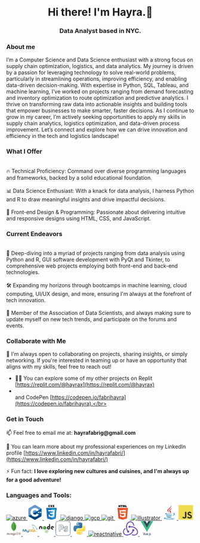 <h1 align="center">Hi there! I'm Hayra.👋</h1>
<h3 align="center">Data Analyst based in NYC. </h3>

<h3>About me</h3>
I’m a Computer Science and Data Science enthusiast with a strong focus on supply chain optimization, logistics, and data analytics. My journey is driven by a passion for leveraging technology to solve real-world problems, particularly in streamlining operations, improving efficiency, and enabling data-driven decision-making.
With expertise in Python, SQL, Tableau, and machine learning, I’ve worked on projects ranging from demand forecasting and inventory optimization to route optimization and predictive analytics. I thrive on transforming raw data into actionable insights and building tools that empower businesses to make smarter, faster decisions.
As I continue to grow in my career, I’m actively seeking opportunities to apply my skills in supply chain analytics, logistics optimization, and data-driven process improvement. Let’s connect and explore how we can drive innovation and efficiency in the tech and logistics landscape!

<h3>What I Offer</h3>
<br>🔥 Technical Proficiency: Command over diverse programming languages and frameworks, backed by a solid educational foundation.</br>
<br>📊 Data Science Enthusiast: With a knack for data analysis, I harness Python and R to draw meaningful insights and drive impactful decisions.</br>
<br>🎨 Front-end Design & Programming: Passionate about delivering intuitive and responsive designs using HTML, CSS, and JavaScript.</br>

<h3>Current Endeavors</h3>
<br>🚀 Deep-diving into a myriad of projects ranging from data analysis using Python and R, GUI software development with PyQt and Tkinter, to comprehensive web projects employing both front-end and back-end technologies.</br>
<br>🛠️ Expanding my horizons through bootcamps in machine learning, cloud computing, UI/UX design, and more, ensuring I'm always at the forefront of tech innovation.</br>
<br>🌱 Member of the Association of Data Scientists, and always making sure to update myself on new tech trends, and participate on the forums and events. </br>


<h3>Collaborate with Me</h3>
👯 I'm always open to collaborating on projects, sharing insights, or simply networking. If you're interested in teaming up or have an opportunity that aligns with my skills, feel free to reach out!

- 👨‍💻 You can explore some of my other projects on Replit [https://replit.com/@hayrax](https://replit.com/@hayrax)
- <br>and CodePen [https://codepen.io/fabrihayra](https://codepen.io/fabrihayra).</br>

<h3>Get in Touch</h3>
📫 Feel free to email me at: <b> hayrafabrig@gmail.com </b>



📄 You can learn more about my professional experiences on my LinkedIn profile [https://www.linkedin.com/in/hayrafabri/](https://www.linkedin.com/in/hayrafabri/)

⚡ Fun fact: <b> I love exploring new cultures and cuisines, and I'm always up for a good adventure!</b>


<h3 align="left">Languages and Tools:</h3>
<p align="left"> <a href="https://azure.microsoft.com/en-in/" target="_blank" rel="noreferrer"> <img src="https://www.vectorlogo.zone/logos/microsoft_azure/microsoft_azure-icon.svg" alt="azure" width="40" height="40"/> </a> <a href="https://www.w3schools.com/cpp/" target="_blank" rel="noreferrer"> <img src="https://raw.githubusercontent.com/devicons/devicon/master/icons/cplusplus/cplusplus-original.svg" alt="cplusplus" width="40" height="40"/> </a> <a href="https://www.w3schools.com/css/" target="_blank" rel="noreferrer"> <img src="https://raw.githubusercontent.com/devicons/devicon/master/icons/css3/css3-original-wordmark.svg" alt="css3" width="40" height="40"/> </a> <a href="https://www.djangoproject.com/" target="_blank" rel="noreferrer"> <img src="https://cdn.worldvectorlogo.com/logos/django.svg" alt="django" width="40" height="40"/> </a> <a href="https://cloud.google.com" target="_blank" rel="noreferrer"> <img src="https://www.vectorlogo.zone/logos/google_cloud/google_cloud-icon.svg" alt="gcp" width="40" height="40"/> </a> <a href="https://git-scm.com/" target="_blank" rel="noreferrer"> <img src="https://www.vectorlogo.zone/logos/git-scm/git-scm-icon.svg" alt="git" width="40" height="40"/> </a> <a href="https://www.w3.org/html/" target="_blank" rel="noreferrer"> <img src="https://raw.githubusercontent.com/devicons/devicon/master/icons/html5/html5-original-wordmark.svg" alt="html5" width="40" height="40"/> </a> <a href="https://www.adobe.com/in/products/illustrator.html" target="_blank" rel="noreferrer"> <img src="https://www.vectorlogo.zone/logos/adobe_illustrator/adobe_illustrator-icon.svg" alt="illustrator" width="40" height="40"/> </a> <a href="https://www.java.com" target="_blank" rel="noreferrer"> <img src="https://raw.githubusercontent.com/devicons/devicon/master/icons/java/java-original.svg" alt="java" width="40" height="40"/> </a> <a href="https://developer.mozilla.org/en-US/docs/Web/JavaScript" target="_blank" rel="noreferrer"> <img src="https://raw.githubusercontent.com/devicons/devicon/master/icons/javascript/javascript-original.svg" alt="javascript" width="40" height="40"/> </a> <a href="https://www.mongodb.com/" target="_blank" rel="noreferrer"> <img src="https://raw.githubusercontent.com/devicons/devicon/master/icons/mongodb/mongodb-original-wordmark.svg" alt="mongodb" width="40" height="40"/> </a> <a href="https://www.mysql.com/" target="_blank" rel="noreferrer"> <img src="https://raw.githubusercontent.com/devicons/devicon/master/icons/mysql/mysql-original-wordmark.svg" alt="mysql" width="40" height="40"/> </a> <a href="https://nodejs.org" target="_blank" rel="noreferrer"> <img src="https://raw.githubusercontent.com/devicons/devicon/master/icons/nodejs/nodejs-original-wordmark.svg" alt="nodejs" width="40" height="40"/> </a> <a href="https://www.photoshop.com/en" target="_blank" rel="noreferrer"> <img src="https://raw.githubusercontent.com/devicons/devicon/master/icons/photoshop/photoshop-line.svg" alt="photoshop" width="40" height="40"/> </a> <a href="https://www.python.org" target="_blank" rel="noreferrer"> <img src="https://raw.githubusercontent.com/devicons/devicon/master/icons/python/python-original.svg" alt="python" width="40" height="40"/> </a> <a href="https://reactnative.dev/" target="_blank" rel="noreferrer"> <img src="https://reactnative.dev/img/header_logo.svg" alt="reactnative" width="40" height="40"/> </a> <a href="https://redux.js.org" target="_blank" rel="noreferrer"> <img src="https://raw.githubusercontent.com/devicons/devicon/master/icons/redux/redux-original.svg" alt="redux" width="40" height="40"/> </a> <a href="https://vuejs.org/" target="_blank" rel="noreferrer"> <img src="https://raw.githubusercontent.com/devicons/devicon/master/icons/vuejs/vuejs-original-wordmark.svg" alt="vuejs" width="40" height="40"/> </a> </p>
